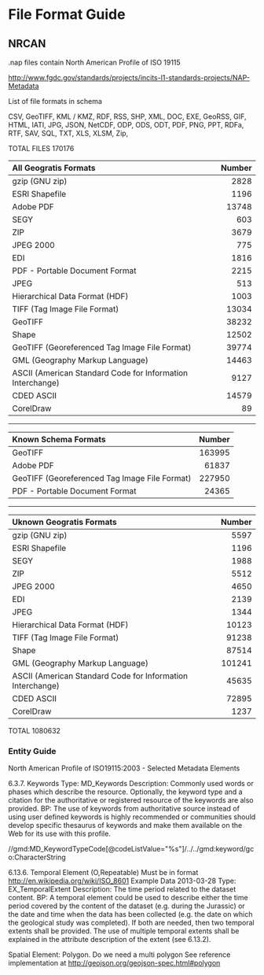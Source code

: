 File Format Guide
=================

NRCAN
-----

.nap files contain North American Profile of ISO 19115

http://www.fgdc.gov/standards/projects/incits-l1-standards-projects/NAP-Metadata

List of file formats in schema

CSV, GeoTIFF, KML / KMZ, RDF, RSS, SHP, XML, DOC, EXE, GeoRSS, GIF, HTML, IATI, JPG, JSON, NetCDF, ODP, ODS, ODT, PDF, PNG, PPT, RDFa, RTF, SAV, SQL, TXT, XLS, XLSM, Zip, 

TOTAL  FILES  170176

|All Geogratis Formats        |   Number   |
|:-------------|-----------:|
|gzip (GNU zip)|2828|
|ESRI Shapefile|1196|
|Adobe PDF|13748|
|SEGY|603|
|ZIP|3679|
|JPEG 2000|775|
|EDI|1816|
|PDF - Portable Document Format|2215|
|JPEG|513|
|Hierarchical Data Format (HDF)|1003|
|TIFF (Tag Image File Format)|13034|
|GeoTIFF|38232|
|Shape|12502|
|GeoTIFF (Georeferenced Tag Image File Format)|39774|
|GML (Geography Markup Language)|14463|
|ASCII (American Standard Code for Information Interchange)|9127|
|CDED ASCII|14579|
|CorelDraw|89|


----------

|Known Schema Formats        |   Number   |
|:-------------|-----------:|
|GeoTIFF|163995|
|Adobe PDF|61837|
|GeoTIFF (Georeferenced Tag Image File Format)|227950|
|PDF - Portable Document Format|24365|

-------------------


|Uknown Geogratis Formats        |   Number   |
|:-------------|-----------:|
|gzip (GNU zip)|5597|
|ESRI Shapefile|1196|
|SEGY|1988|
|ZIP|5512|
|JPEG 2000|4650|
|EDI|2139|
|JPEG|1344|
|Hierarchical Data Format (HDF)|10123|
|TIFF (Tag Image File Format)|91238|
|Shape|87514|
|GML (Geography Markup Language)|101241|
|ASCII (American Standard Code for Information Interchange)|45635|
|CDED ASCII|72895|
|CorelDraw|1237|

TOTAL  1080632
### Entity Guide  ###

North American Profile of ISO19115:2003 - Selected Metadata Elements

6.3.7. Keywords
Type: MD_Keywords
Description: Commonly used words or phases which describe the resource. 
Optionally, the keyword type and a citation for the authoritative or 
registered resource of the keywords are also provided.
BP: The use of keywords from authoritative source instead of using user defined keywords is highly recommended or communities should develop specific 
thesaurus of keywords and make them available on the Web for its use with this profile.

//gmd:MD_KeywordTypeCode[@codeListValue="%s"]/../../gmd:keyword/gco:CharacterString

6.13.6. Temporal Element (O,Repeatable)  Must be in format http://en.wikipedia.org/wiki/ISO_8601  Example Data 2013-03-28
Type: EX_TemporalExtent
Description: The time period related to the dataset content.
BP: A temporal element could be used to describe either the time period covered by the content of the dataset (e.g. during the Jurassic) or the date and time when the data has been collected (e.g. the date on which the geological study was completed). If both are needed, then two temporal extents shall be provided. The use of multiple temporal extents shall be explained in the attribute description of the extent (see 6.13.2).

Spatial Element:  Polygon.  Do we need a multi polygon  See reference implementation at http://geojson.org/geojson-spec.html#polygon
